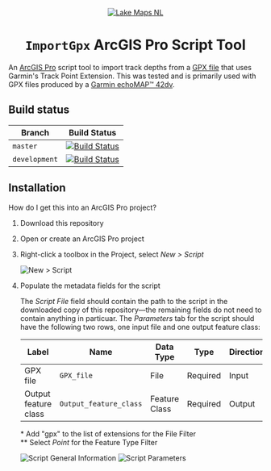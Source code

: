 <p align="center">
    <a href="https://github.com/LakeMaps">
        <img src="https://avatars.githubusercontent.com/u/20632669?s=200" alt="Lake Maps NL" />
    </a>
</p>
<h1 align="center"><code>ImportGpx</code> ArcGIS Pro Script Tool</h1>

An [ArcGIS Pro](http://www.esri.com/arcgis/products/arcgis-pro/overview/) script tool to import track depths from a [GPX file] that uses Garmin's Track Point Extension. This was tested and is primarily used with GPX files produced by a [Garmin echoMAP™ 42dv](https://buy.garmin.com/en-CA/CA/p/148128).

  [GPX file]:https://en.wikipedia.org/wiki/GPS_Exchange_Format

Build status
------------

| Branch        | Build Status            |
| ------------- | ----------------------- |
| `master`      | [![Build Status][1]][3] |
| `development` | [![Build Status][2]][3] |

  [1]:https://travis-ci.org/LakeMaps/ArcPy-ImportGpx.svg?branch=master
  [2]:https://travis-ci.org/LakeMaps/ArcPy-ImportGpx.svg?branch=development
  [3]:https://travis-ci.org/LakeMaps/ArcPy-ImportGpx

Installation
------------

How do I get this into an ArcGIS Pro project?

1. Download this repository
2. Open or create an ArcGIS Pro project
1. Right-click a toolbox in the Project, select *New > Script*

    <img alt="New > Script" src="https://user-images.githubusercontent.com/1623628/29491094-758b9214-852b-11e7-9470-ed52b842721d.png">

2. Populate the metadata fields for the script

    The *Script File* field should contain the path to the script in the downloaded copy of this repository—the remaining fields do not need to contain anything in particuar. The *Parameters* tab for the script should have the following two rows, one input file and one output feature class:

    | Label | Name | Data Type | Type | Direction | Category | Filter |
    | ----- | ---- | --------- | ---- | --------- | -------- | ------ |
    | GPX file | `GPX_file` | File | Required | Input | | File\* |
    | Output feature class | `Output_feature_class` | Feature Class | Required | Output | | Feature Type\*\* |

    \* Add "gpx" to the list of extensions for the File Filter<br>
    \*\* Select *Point* for the Feature Type Filter

    <img alt="Script General Information" src="https://user-images.githubusercontent.com/1623628/29491076-f0d9e354-852a-11e7-8549-03c7f1e87dc3.PNG">
    <img alt="Script Parameters" src="https://user-images.githubusercontent.com/1623628/29491073-f0ceb2ea-852a-11e7-92b7-7b29f72aca1a.PNG">
